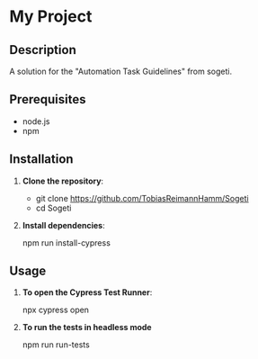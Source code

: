 # My Project

## Description

A solution for the "Automation Task Guidelines" from sogeti.

## Prerequisites

   - node.js
   - npm

## Installation

1. **Clone the repository**:

   - git clone https://github.com/TobiasReimannHamm/Sogeti
   - cd Sogeti

2. **Install dependencies**:

   npm run install-cypress

## Usage

1. **To open the Cypress Test Runner**:

   npx cypress open

2. **To run the tests in headless mode**

   npm run run-tests
